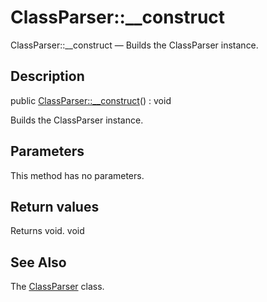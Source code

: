 ClassParser::__construct
================

ClassParser::__construct — Builds the ClassParser instance.

Description
---------------


public [ClassParser::__construct](https://github.com/lingtalfi/DocTools/blob/master/doc/api/DocTools/ClassParser/ClassParser/__construct.md)() : void




Builds the ClassParser instance.




Parameters
--------------

This method has no parameters.


Return values
----------------

Returns void.
void








See Also
-----------

The [ClassParser](https://github.com/lingtalfi/DocTools/blob/master/doc/api/DocTools/ClassParser/ClassParser.md) class.
